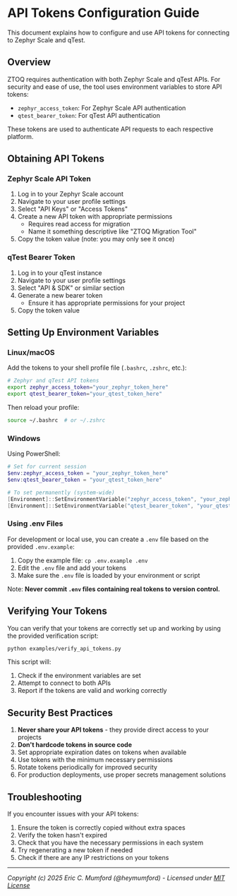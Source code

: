 # API Tokens Configuration Guide

This document explains how to configure and use API tokens for connecting to Zephyr Scale and qTest.

## Overview

ZTOQ requires authentication with both Zephyr Scale and qTest APIs. For security and ease of use, the tool uses environment variables to store API tokens:

- `zephyr_access_token`: For Zephyr Scale API authentication
- `qtest_bearer_token`: For qTest API authentication

These tokens are used to authenticate API requests to each respective platform.

## Obtaining API Tokens

### Zephyr Scale API Token

1. Log in to your Zephyr Scale account
2. Navigate to your user profile settings
3. Select "API Keys" or "Access Tokens"
4. Create a new API token with appropriate permissions
   - Requires read access for migration
   - Name it something descriptive like "ZTOQ Migration Tool"
5. Copy the token value (note: you may only see it once)

### qTest Bearer Token

1. Log in to your qTest instance
2. Navigate to your user profile settings
3. Select "API & SDK" or similar section
4. Generate a new bearer token
   - Ensure it has appropriate permissions for your project
5. Copy the token value

## Setting Up Environment Variables

### Linux/macOS

Add the tokens to your shell profile file (`.bashrc`, `.zshrc`, etc.):

```bash
# Zephyr and qTest API tokens
export zephyr_access_token="your_zephyr_token_here"
export qtest_bearer_token="your_qtest_token_here"
```

Then reload your profile:

```bash
source ~/.bashrc  # or ~/.zshrc
```

### Windows

Using PowerShell:

```powershell
# Set for current session
$env:zephyr_access_token = "your_zephyr_token_here"
$env:qtest_bearer_token = "your_qtest_token_here"

# To set permanently (system-wide)
[Environment]::SetEnvironmentVariable("zephyr_access_token", "your_zephyr_token_here", "User")
[Environment]::SetEnvironmentVariable("qtest_bearer_token", "your_qtest_token_here", "User")
```

### Using .env Files

For development or local use, you can create a `.env` file based on the provided `.env.example`:

1. Copy the example file: `cp .env.example .env`
2. Edit the `.env` file and add your tokens
3. Make sure the `.env` file is loaded by your environment or script

Note: **Never commit `.env` files containing real tokens to version control.**

## Verifying Your Tokens

You can verify that your tokens are correctly set up and working by using the provided verification script:

```bash
python examples/verify_api_tokens.py
```

This script will:
1. Check if the environment variables are set
2. Attempt to connect to both APIs
3. Report if the tokens are valid and working correctly

## Security Best Practices

1. **Never share your API tokens** - they provide direct access to your projects
2. **Don't hardcode tokens in source code**
3. Set appropriate expiration dates on tokens when available
4. Use tokens with the minimum necessary permissions
5. Rotate tokens periodically for improved security
6. For production deployments, use proper secrets management solutions

## Troubleshooting

If you encounter issues with your API tokens:

1. Ensure the token is correctly copied without extra spaces
2. Verify the token hasn't expired
3. Check that you have the necessary permissions in each system
4. Try regenerating a new token if needed
5. Check if there are any IP restrictions on your tokens

---

*Copyright (c) 2025 Eric C. Mumford (@heymumford) - Licensed under [MIT License](../LICENSE)*

